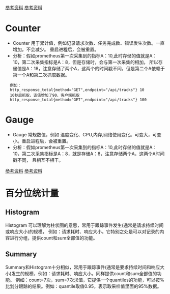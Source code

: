 [参考资料](https://www.modb.pro/db/212398)
[参考资料](https://blog.csdn.net/wtan825/article/details/94616813)
# Counter
* Counter 用于累计值，例如记录请求次数、任务完成数、错误发生次数。一直增加，不会减少。 重启进程后，会被重置。
* 分析：假如prometheus第一次采集到的指标A：10,此时存储的值就是A：10，第二次采集指标是A：8，但是存储时，会与第一次采集的相加，
所以存储值是A：18，注意存储了两个A，这两个的时间戳不同，但是第二个A依赖于第一个A和第二次抓取数据。
```text
  例如：
  http_response_total{method="GET",endpoint="/api/tracks"} 10
  10秒后抓取，该值增加了90，客户端抓取
  http_response_total{method="GET",endpoint="/api/tracks"} 100
```
# Gauge
* Gauge 常规数值，例如 温度变化、CPU,内存,网络使用变化。可变大，可变小。重启进程后，会被重置。
* 分析：假如prometheus第一次采集到的指标A：10,此时存储的值就是A：10，第二次采集指标是A：8，就是存储A：8，注意存储两个A，这两个A时间戳不同，
且相互不相干。

[参考资料](https://blog.csdn.net/wtan825/article/details/94616813)
[参考资料](https://blog.csdn.net/u014686399/article/details/103068655/)
# 百分位统计量 
## Histogram
Histogram 可以理解为柱状图的意思，常用于跟踪事件发生(通常是请求持续时间或响应大小)的规模，
例如：请求耗时、响应大小。它特别之处是可以对记录的内容进行分组，提供count和sum全部值的功能。


## Summary
Summary和Histogram十分相似，常用于跟踪事件(通常是要求持续时间和响应大小)发生的规模，例如：请求耗时、响应大小。同样提供count和sum全部值的功能。
例如：count=7次，sum=7次求值，它提供一个quantiles的功能，可以按%比划分跟踪的结果。例如：quantile取值0.95，表示取采样值里面的95%数据。

